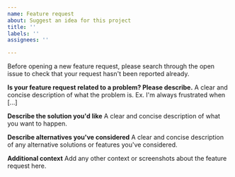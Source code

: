 ```yaml
---
name: Feature request
about: Suggest an idea for this project
title: ''
labels: ''
assignees: ''

---
```


Before opening a new feature request, please search through the open issue to check that your request hasn't been reported already.

**Is your feature request related to a problem? Please describe.**
A clear and concise description of what the problem is. Ex. I'm always frustrated when [...]

**Describe the solution you'd like**
A clear and concise description of what you want to happen.

**Describe alternatives you've considered**
A clear and concise description of any alternative solutions or features you've considered.

**Additional context**
Add any other context or screenshots about the feature request here.
